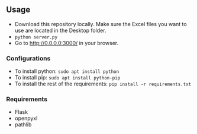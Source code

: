 ## Usage
- Download this repository locally. Make sure the Excel files you want to use are located in the Desktop folder.
- `python server.py`
- Go to http://0.0.0.0:3000/ in your browser.

### Configurations
- To install python: `sudo apt install python`
- To install pip: `sudo apt install python-pip`
- To install the rest of the requirements: `pip install -r requirements.txt`

### Requirements
- Flask
- openpyxl
- pathlib